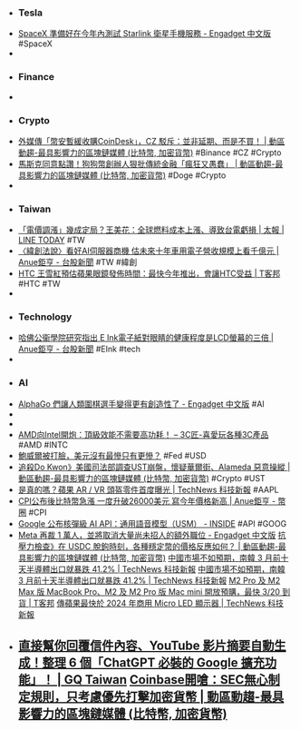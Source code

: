 - ### Tesla
- [SpaceX 準備好在今年內測試 Starlink 衛星手機服務 - Engadget 中文版](https://chinese.engadget.com/spacex-is-getting-ready-to-test-its-starlink-satellite-to-cell-phone-service-100012459.html) #SpaceX
-
- ### Finance
-
- ### Crypto
- [外媒傳「幣安暫緩收購CoinDesk」，CZ 駁斥：並非延期、而是不買！ | 動區動趨-最具影響力的區塊鏈媒體 (比特幣, 加密貨幣)](https://www.blocktempo.com/binance-denies-interest-in-buying-coindesk/) #Binance #CZ #Crypto
- [馬斯克同意點讚！狗狗幣創辦人狠批傳統金融「瘋狂又愚蠢」 | 動區動趨-最具影響力的區塊鏈媒體 (比特幣, 加密貨幣)](https://www.blocktempo.com/dogecoin-founder-remember-that-every-single-thing-about-modern-financial-markets-is-batshit-insane-stupidity/) #Doge #Crypto
-
- ### Taiwan
- [「電價調漲」幾成定局？王美花：全球燃料成本上漲、導致台電虧損 | 太報 | LINE TODAY](https://today.line.me/tw/v2/article/wJ7gZjE) #TW
- [〈緯創法說〉看好AI伺服器商機 估未來十年車用電子營收規模上看千億元 | Anue鉅亨 - 台股新聞](https://news.cnyes.com/news/id/5115331) #TW #緯創
- [HTC 王雪紅預估蘋果眼鏡發佈時間：最快今年推出，會讓HTC受益 | T客邦](https://www.techbang.com/posts/104440-htc-wang-xuehong-revealed-that-apple-glasses-release-time-the) #HTC #TW
-
- ### Technology
- [哈佛公衞學院研究指出 E Ink電子紙對眼睛的健康程度是LCD螢幕的三倍 | Anue鉅亨 - 台股新聞](https://m.cnyes.com/news/id/5115199) #EInk #tech
-
- ### AI
- [AlphaGo 們讓人類圍棋選手變得更有創造性了 - Engadget 中文版](https://chinese.engadget.com/alphago-pushed-human-go-players-to-become-more-creative-130042629.html) #AI
-
-
- [AMD向Intel開炮：頂級效能不需要高功耗！ – 3C匠-喜愛玩各種3C產品](https://3cjohnhardware.wordpress.com/2023/03/13/amd-intel-7/) #AMD #INTC
- [鮑威爾被打臉，美元沒有最慘只有更慘？](https://www.dailyfxasia.com/cn/cmarkets/20230314-23353.html) #Fed #USD
- [追殺Do Kwon》美國司法部調查UST崩盤，懷疑華爾街、Alameda 惡意操縱 | 動區動趨-最具影響力的區塊鏈媒體 (比特幣, 加密貨幣)](https://www.blocktempo.com/us-justice-department-is-investigating-ust-collapse/) #Crypto #UST
- [是真的嗎？蘋果 AR / VR 頭盔零件首度曝光 | TechNews 科技新報](https://technews.tw/2023/03/14/apple-ar-vr-5/) #AAPL
- [CPI公布後比特幣急漲 一度升破26000美元 寫今年價格新高 | Anue鉅亨 - 幣圈](https://news.cnyes.com/news/id/5115353) #CPI
- [Google 公布核彈級 AI API：通用語音模型（USM） - INSIDE](https://www.inside.com.tw/article/30930-google-universal-speech-model-usm) #API #GOOG
- [Meta 再裁 1 萬人，並將取消大量尚未招人的額外職位 - Engadget 中文版](https://chinese.engadget.com/zuckerberg-touts-year-of-efficiency-as-meta-lays-off-an-additional-10000-workers-144656596.html) 
  [抗壓力檢查》在 USDC 脫鉤時刻，各種穩定幣的價格反應如何？ | 動區動趨-最具影響力的區塊鏈媒體 (比特幣, 加密貨幣)](https://www.blocktempo.com/usdc-plummets-how-stablecoins-perform/)
  [中國市場不如預期，南韓 3 月前十天半導體出口就暴跌 41.2% | TechNews 科技新報](https://finance.technews.tw/2023/03/14/south-koreas-semiconductor-exports-plunge-41-2-in-first-10-days-of-march-alone/)
  [中國市場不如預期，南韓 3 月前十天半導體出口就暴跌 41.2% | TechNews 科技新報](https://finance.technews.tw/2023/03/14/south-koreas-semiconductor-exports-plunge-41-2-in-first-10-days-of-march-alone/)
  [M2 Pro 及 M2 Max 版 MacBook Pro、M2 及 M2 Pro 版 Mac mini 開放預購，最快 3/20 到貨 | T客邦](https://www.techbang.com/posts/104628-m2-pro-and-m2-max-macbook-pro-m2-and-m2-pro-mac-mini)
  [傳蘋果最快於 2024 年商用 Micro LED 顯示器 | TechNews 科技新報](https://technews.tw/2023/03/14/apple-micro-led-3/)
- [直接幫你回覆信件內容、YouTube 影片摘要自動生成！整理 6 個「ChatGPT 必裝的 Google 擴充功能」！ | GQ Taiwan](https://www.gq.com.tw/gadget/article/chat-gpt-google-chrome-%E6%8F%92%E4%BB%B6)
  [Coinbase開嗆：SEC無心制定規則，只考慮優先打擊加密貨幣 | 動區動趨-最具影響力的區塊鏈媒體 (比特幣, 加密貨幣)](https://www.blocktempo.com/coinbase-sec-considers-cracking-down-on-cryptocurrencies-as-a-priority/)
	-